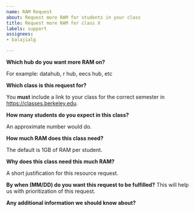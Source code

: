 ```yaml
---
name: RAM Request 
about: Request more RAM for students in your class
title: Request more RAM for class X
labels: support
assignees: 
- balajialg

---
```


**Which hub do you want more RAM on?**

For example: datahub, r hub, eecs hub, etc

**Which class is this request for?**

You **must** include a link to your class for the correct semester in https://classes.berkeley.edu. 

**How many students do you expect in this class?**

An approximate number would do.

**How much RAM does this class need?**

The default is 1GB of RAM per student.

**Why does this class need this much RAM?**

A short justification for this resource request.

**By when (MM/DD) do you want this request to be fulfilled?**
This will help us with prioritization of this request.

**Any additional information we should know about?**


